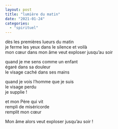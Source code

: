 ```yaml
---
layout: post
title: "lumière du matin"
date: "2021-01-24"
categories:
  - "spirituel"
---
```


dès les premières lueurs du matin  
je ferme les yeux dans le silence
et voilà  
mon cœur dans mon âme veut exploser jusqu’au soir

quand je me sens comme un enfant  
égaré dans sa douleur  
le visage caché dans ses mains  

quand je vois l’homme que je suis  
le visage perdu  
je supplie !

et mon Père qui vit  
rempli de miséricorde  
remplit mon cœur

Mon âme alors veut exploser jusqu’au soir !
